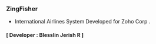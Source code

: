 ### ZingFisher
- International Airlines System Developed for Zoho Corp . 
#### **[ Developer : Blesslin Jerish R ]**

